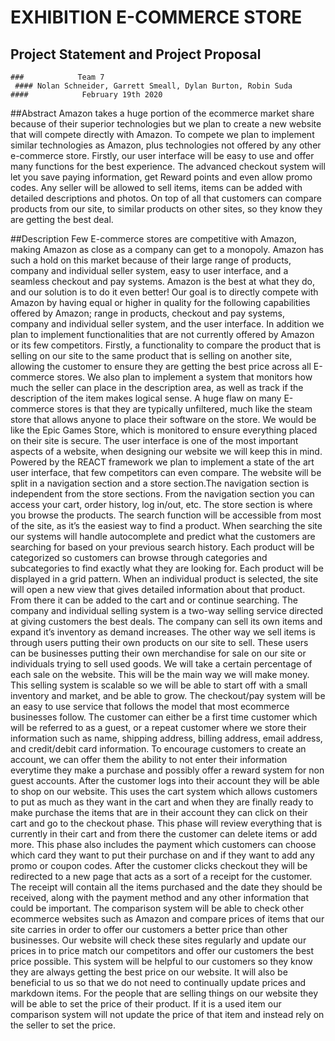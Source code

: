 # EXHIBITION E-COMMERCE STORE

##  Project Statement and Project Proposal
    ###			   Team 7
   	 #### Nolan Schneider, Garrett Smeall, Dylan Burton, Robin Suda
	####			February 19th 2020

##Abstract
	Amazon takes a huge portion of the ecommerce market share because of their superior technologies  but we plan to create a new website that will compete directly with Amazon. To compete we plan to implement similar technologies as Amazon, plus technologies not offered by any other e-commerce store. Firstly, our user interface will be easy to use and offer many functions for the best experience. The advanced checkout system will let you save paying information, get Reward points and even allow promo codes. Any seller will be allowed to sell items, items can be added with detailed descriptions and photos. On top of all that customers can compare products from our site, to similar products on other sites, so they know they are getting the best deal.

##Description
Few E-commerce stores are competitive with Amazon, making Amazon as close as a company can get to a monopoly. Amazon has such a hold on this market because of their large range of products, company and individual seller system, easy to user interface, and a seamless checkout and pay systems. Amazon is the best at what they do, and our solution is to do it even better!
Our goal is to directly compete with Amazon by having equal or higher in quality for the following capabilities offered by Amazon; range in products, checkout and pay systems, company and individual seller system, and the user interface. In addition we plan to implement functionalities that are not currently offered by Amazon or its few competitors. Firstly, a functionality to compare the product that is selling on our site to the same product that is selling on another site, allowing the customer to ensure they are getting the best price across all E-commerce stores. We also plan to implement a system that monitors how much the seller can place in the description area, as well as track if the description of the item makes logical sense. A huge flaw on many E-commerce stores is that they are typically unfiltered, much like the steam store that allows anyone to place their software on the store. We would be like the Epic Games Store, which is monitored to ensure everything placed on their site is secure.
The user interface is one of the most important aspects of a website, when designing our website we will keep this in mind. Powered by the REACT framework we plan to implement a state of the art user interface, that few competitors can even compare. The website will be split in a navigation section and a store section.The navigation section is independent from the store sections. From the navigation section you can access your cart, order history, log in/out, etc. The store section is where you browse the products. The search function will be accessible from most of the site, as it’s the easiest way to find a product. When searching the site our systems will handle autocomplete and predict what the customers are searching for based on your previous search history. Each product will be categorized so customers can browse through categories and subcategories to find exactly what they are looking for. Each product will be displayed in a grid pattern. When an individual product is selected, the site will open a new view that gives detailed information about that product. From there it can be added to the cart and or continue searching.
The company and individual selling system is a two-way selling service directed at giving customers the best deals. The company can sell its own items and expand it’s inventory as demand increases. The other way we sell items is through users putting their own products on our site to sell. These users can be businesses putting their own merchandise for sale on our site or individuals trying to sell used goods. We will take a certain percentage of each sale on the website. This will be the main way we will make money. This selling system is scalable so we will be able to start off with a small inventory and market, and be able to grow.
The checkout/pay system will be an easy to use service that follows the model that most ecommerce businesses follow. The customer can either be a first time customer which will be referred to as a guest, or a repeat customer where we store their information such as name, shipping address, billing address, email address, and credit/debit card information. To encourage customers to create an account, we can offer them the ability to not enter their information everytime they make a purchase and possibly offer a reward system for non guest accounts. After the customer logs into their account they will be able to shop on our website. This uses the cart system which allows customers to put as much as they want in the cart and when they are finally ready to make purchase the items that are in their account they can click on their cart and go to the checkout phase. This phase will review everything that is currently in their cart and from there the customer can delete items or add more. This phase also includes the payment which customers can choose which card they want to put their purchase on and if they want to add any promo or coupon codes. After the customer clicks checkout they will be redirected to a new page that acts as a sort of a receipt for the customer. The receipt will contain all the items purchased and the date they should be received, along with the payment method and any other information that could be important.
The comparison system will be able to check other ecommerce websites such as Amazon and compare prices of items that our site carries in order to offer our customers a better price than other businesses. Our website will check these sites regularly and update our prices in to price match our competitors and offer our customers the best price possible. This system will be helpful to our customers so they know they are always getting the best price on our website. It will also be beneficial to us so that we do not need to continually update prices and markdown items. For the people that are selling things on our website they will be able to set the price of their product. If it is a used item our comparison system will not update the price of that item and instead rely on the seller to set the price.


